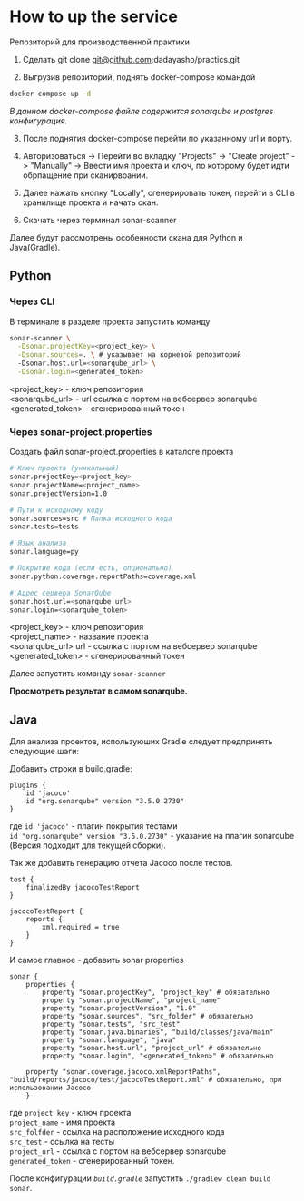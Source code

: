 # How to up the service
Репозиторий для производственной практики

1) Сделать git clone git@github.com:dadayasho/practics.git

2) Выгрузив репозиторий, поднять docker-compose командой

```bash
docker-compose up -d
```
*В данном docker-compose файле содержится sonarqube и postgres конфигурация.*
 
3) После поднятия docker-compose перейти по указанному url и порту.

4) Авторизоваться -> Перейти во вкладку "Projects" -> "Create project" -> "Manually" -> Ввести имя проекта и ключ, по которому будет идти обрпащение при сканирвоании.

5) Далее нажать кнопку "Locally", сгенерировать токен, перейти в CLI в хранилище проекта и начать скан.

6) Скачать через терминал sonar-scanner

Далее будут рассмотрены особенности скана для Python и Java(Gradle).

## **Python**

### Через CLI

В терминале в разделе проекта запустить команду 
```bash
sonar-scanner \
  -Dsonar.projectKey=<project_key> \
  -Dsonar.sources=. \ # указывает на корневой репозиторий
  -Dsonar.host.url=<sonarqube_url> \
  -Dsonar.login=<generated_token>
```


<project_key> - ключ репозитория \
    <sonarqube_url> - url ссылка с портом на вебсервер sonarqube \
    <generated_token> - сгенерированный токен 

### Через sonar-project.properties

Создать файл sonar-project.properties в каталоге проекта

```bash
# Ключ проекта (уникальный)
sonar.projectKey=<project_key>
sonar.projectName=<project_name>
sonar.projectVersion=1.0

# Пути к исходному коду
sonar.sources=src # Папка исходного кода  
sonar.tests=tests  

# Язык анализа
sonar.language=py

# Покрытие кода (если есть, опционально)
sonar.python.coverage.reportPaths=coverage.xml

# Адрес сервера SonarQube
sonar.host.url=<sonarqube_url>
sonar.login=<sonarqube_token>
```


<project_key> - ключ репозитория \
<project_name> - название проекта \
<sonarqube_url> url - ссылка с портом на вебсервер sonarqube \
<generated_token> - сгенерированный токен

Далее запустить команду `sonar-scanner`

**Просмотреть результат в самом sonarqube.**

## **Java**

Для анализа проектов, используюших Gradle следует предпринять следующие шаги:

Добавить строки в build.gradle:

```
plugins {
    id 'jacoco'                          
    id "org.sonarqube" version "3.5.0.2730" 
}
```

где `id 'jacoco'` - плагин покрытия тестами \
`id "org.sonarqube" version "3.5.0.2730"` - указание на плагин sonarqube (Версия подходит для текущей сборки).

Так же добавить генерацию отчета Jacoco после тестов.

```
test {
    finalizedBy jacocoTestReport
}

jacocoTestReport {
    reports {
        xml.required = true  
    }
}
```

И самое главное - добавить sonar properties

```
sonar {
    properties {
        property "sonar.projectKey", "project_key" # обязательно
        property "sonar.projectName", "project_name"
        property "sonar.projectVersion", "1.0"
        property "sonar.sources", "src_folder" # обязательно
        property "sonar.tests", "src_test"
        property "sonar.java.binaries", "build/classes/java/main" 
        property "sonar.language", "java"
        property "sonar.host.url", "project_url" # обязательно
        property "sonar.login", "<generated_token>" # обязательно

	property "sonar.coverage.jacoco.xmlReportPaths", "build/reports/jacoco/test/jacocoTestReport.xml" # обязательно, при использовании Jacoco
    }
```
где `project_key` - ключ проекта \
`project_name` - имя проекта \
`src_folfder`  - ссылка на расположение исходного кода\
`src_test` - ссылка на тесты \
`project_url` - ссылка с портом на вебсервер sonarqube \
`generated_token` - сгенерированный токен.

После конфигурации *`build.gradle`* запустить `./gradlew clean build sonar`.






